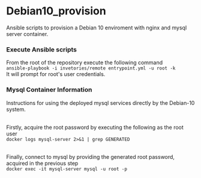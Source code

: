 # Debian10_provision
Ansible scripts to provision a Debian 10 enviroment with nginx and mysql server container.

### Execute Ansible scripts
From the root of the repository execute the following command <br/>
`ansible-playbook -i invetories/remote entrypoint.yml -u root -k` <br/>
It will prompt for root's user credentials. <br/>

### Mysql Container Information
Instructions for using the deployed mysql services directly by the Debian-10 system. <br/><br/>

Firstly, acquire the root password by executing the following as the root user <br/>
`docker logs mysql-server 2>&1 | grep GENERATED` <br/><br/>

Finally, connect to mysql by providing the generated root password, acquired in the previous step </br>
`docker exec -it mysql-server mysql -u root -p`